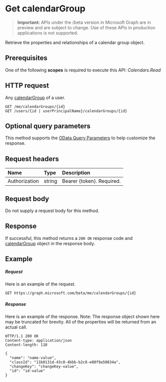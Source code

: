 # Get calendarGroup

> **Important:** APIs under the /beta version in Microsoft Graph are in preview and are subject to change. Use of these APIs in production applications is not supported.

Retrieve the properties and relationships of a calendar group object.
## Prerequisites
One of the following **scopes** is required to execute this API:
*Calendars.Read*
## HTTP request
<!-- { "blockType": "ignored" } -->
Any [calendarGroup](../resources/calendargroup.md) of a user.
```http
GET /me/calendarGroups/{id}
GET /users/{id | userPrincipalName}/calendarGroups/{id}
```
## Optional query parameters
This method supports the [OData Query Parameters](http://developer.microsoft.com/en-us/graph/docs/overview/query_parameters) to help customize the response.
## Request headers
| Name       | Type | Description|
|:-----------|:------|:----------|
| Authorization  | string  | Bearer {token}. Required. |

## Request body
Do not supply a request body for this method.

## Response

If successful, this method returns a `200 OK` response code and [calendarGroup](../resources/calendargroup.md) object in the response body.
## Example
##### Request
Here is an example of the request.
<!-- {
  "blockType": "request",
  "name": "get_calendargroup"
}-->
```http
GET https://graph.microsoft.com/beta/me/calendarGroups/{id}
```
##### Response
Here is an example of the response. Note: The response object shown here may be truncated for brevity. All of the properties will be returned from an actual call.
<!-- {
  "blockType": "response",
  "truncated": true,
  "@odata.type": "microsoft.graph.calendarGroup"
} -->
```http
HTTP/1.1 200 OK
Content-type: application/json
Content-length: 110

{
  "name": "name-value",
  "classId": "11b0131d-43c8-4bbb-b2c8-e80f9a50834a",
  "changeKey": "changeKey-value",
  "id": "id-value"
}
```

<!-- uuid: 8fcb5dbc-d5aa-4681-8e31-b001d5168d79
2015-10-25 14:57:30 UTC -->
<!-- {
  "type": "#page.annotation",
  "description": "Get calendarGroup",
  "keywords": "",
  "section": "documentation",
  "tocPath": ""
}-->
